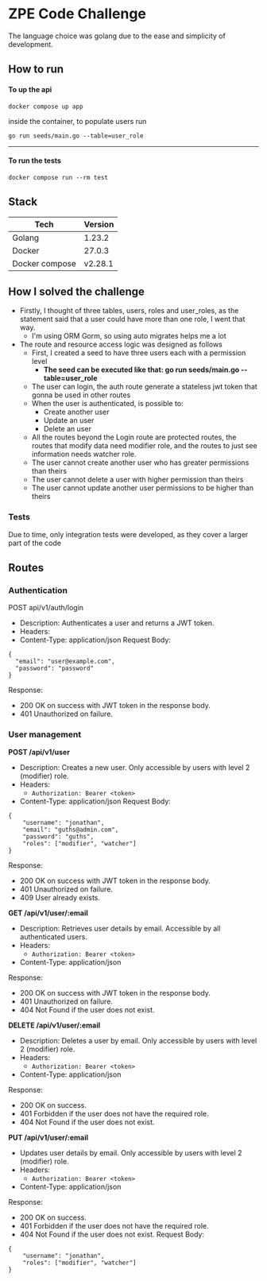 # ZPE Code Challenge
The language choice was golang due to the ease and simplicity of development.

## How to run

#### To up the api

```
docker compose up app
```

inside the container, to populate users run

```
go run seeds/main.go --table=user_role
```
__________________

#### To run the tests 

```
docker compose run --rm test
```


## Stack 
| Tech      | Version |
| ---------      | -------|
| Golang         | 1.23.2   |
| Docker         | 27.0.3 |
| Docker compose | v2.28.1 |

## How I solved the challenge

- Firstly, I thought of three tables, users, roles and user_roles, as the statement said that a user could have more than one role, I went that way.
    - I'm using ORM Gorm, so using auto migrates helps me a lot
- The route and resource access logic was designed as follows
    - First, I created a seed to have three users each with a permission level
        - **The seed can be executed like that: go run seeds/main.go --table=user_role**
    - The user can login, the auth route generate a stateless jwt token that gonna be used in other routes
    - When the user is authenticated, is possible to:
        - Create another user
        - Update an user
        - Delete an user
    - All the routes beyond the Login route are protected routes, the routes that modify data need modifier role, and the routes to just see information needs watcher role.
    - The user cannot create another user who has greater permissions than theirs
    - The user cannot delete a user with higher permission than theirs
    - The user cannot update another user permissions to be higher than theirs

### Tests

Due to time, only integration tests were developed, as they cover a larger part of the code

## Routes 

### Authentication

POST api/v1/auth/login
- Description: Authenticates a user and returns a JWT token.
- Headers:
- Content-Type: application/json
Request Body:
```
{
  "email": "user@example.com",
  "password": "password"
}
```

Response:
- 200 OK on success with JWT token in the response body.
- 401 Unauthorized on failure.

### User management

**POST /api/v1/user**
- Description:  Creates a new user. Only accessible by users with level 2 (modifier) role.
- Headers:
    - ```Authorization: Bearer <token>```
- Content-Type: application/json
Request Body:
```
{
    "username": "jonathan",
    "email": "guths@admin.com",
    "password": "guths",
    "roles": ["modifier", "watcher"]
}
```

Response:
- 200 OK on success with JWT token in the response body.
- 401 Unauthorized on failure.
- 409 User already exists.


**GET /api/v1/user/:email**
- Description:  Retrieves user details by email. Accessible by all authenticated users.
- Headers:
    - ```Authorization: Bearer <token>```
- Content-Type: application/json

Response:
- 200 OK on success with JWT token in the response body.
- 401 Unauthorized on failure.
- 404 Not Found if the user does not exist.


**DELETE /api/v1/user/:email**
- Description: Deletes a user by email. Only accessible by users with level 2 (modifier) role.
- Headers:
    - ```Authorization: Bearer <token>```
- Content-Type: application/json

Response:
- 200 OK on success.
- 401 Forbidden if the user does not have the required role.
- 404 Not Found if the user does not exist.

**PUT /api/v1/user/:email**
-  Updates user details by email. Only accessible by users with level 2 (modifier) role.
- Headers:
    - ```Authorization: Bearer <token>```
- Content-Type: application/json

Response:
- 200 OK on success.
- 401 Forbidden if the user does not have the required role.
- 404 Not Found if the user does not exist.
Request Body:
```
{
    "username": "jonathan",
    "roles": ["modifier", "watcher"]
}
```




